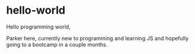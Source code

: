 # hello-world

Hello programming world,

Parker here, currently new to programming and learning JS and hopefully going to a bootcamp in a couple months. 
